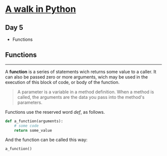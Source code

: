# [A walk in Python](/README.md)

## Day 5

* Functions

## **Functions**

___

A **function** is a series of statements wich returns some value to a caller. It can also be passed zero or more arguments, wich may be used in the execution of this block of code, or body of the function.

> A parameter is a variable in a method definition. When a method is called, the arguments are the data you pass into the method's parameters.

Functions use the reserved word *def*, as follows.

```python
def a_function(arguments):
    # some code
    return some_value
```

And the function can be called this way:

```python
a_function()
```
